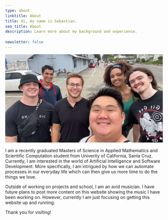 ```yaml
---
type: about
linktitle: About
title: Hi, my name is Sebastian.
seo_title: About
description: Learn more about my background and experience.

newsletter: false
---
```

![With Friends](wfriends.png)


I am a recently graduated Masters of Science in Applied Mathematics and Scientific Computation student from Univerity of California, Santa Cruz. Currently, I am interested in the world of Artificial Intelligence
and Software Development. More specifically, I am intrigued by how we can automate
processes in our everyday life which can then give us more time to do the things we
love. 

Outside of working on projects and school, I am an avid musician. I have future plans
to post more content on this website showing the music I have been working on. However,
currently I am just focusing on getting this website up and running.

Thank you for visiting!